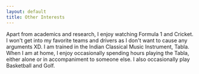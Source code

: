 ```yaml
---
layout: default
title: Other Interests
---
```


Apart from academics and research, I enjoy watching Formula 1 and Cricket.  I won't get into my favorite teams and drivers as I don't want to cause any arguments XD.
I am trained in the Indian Classical Music Instrument, Tabla. When I am at home, I enjoy occasionally spending hours playing the Tabla, either alone or in accompaniment to someone else.
I also occasionally play Basketball and Golf.
